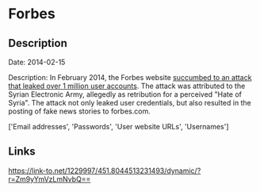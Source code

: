 # Forbes

## Description

Date: 2014-02-15

Description:
In February 2014, the Forbes website <a href="http://news.cnet.com/8301-1009_3-57618945-83/syrian-electronic-army-hacks-forbes-steals-user-data" target="_blank" rel="noopener">succumbed to an attack that leaked over 1 million user accounts</a>. The attack was attributed to the Syrian Electronic Army, allegedly as retribution for a perceived "Hate of Syria". The attack not only leaked user credentials, but also resulted in the posting of fake news stories to forbes.com.


['Email addresses', 'Passwords', 'User website URLs', 'Usernames']

## Links

https://link-to.net/1229997/451.8044513231493/dynamic/?r=Zm9yYmVzLmNvbQ==